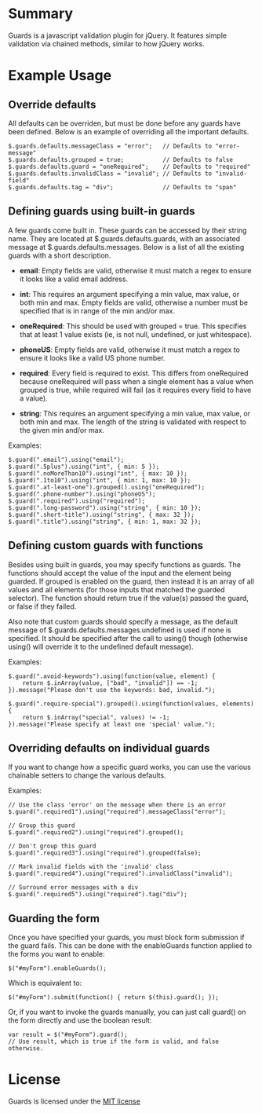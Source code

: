 # Summary

Guards is a javascript validation plugin for jQuery.  It features
simple validation via chained methods, similar to how jQuery works.

# Example Usage

## Override defaults

All defaults can be overriden, but must be done before any guards have
been defined.  Below is an example of overriding all the important
defaults.

    $.guards.defaults.messageClass = "error";   // Defaults to "error-message"
    $.guards.defaults.grouped = true;           // Defaults to false
    $.guards.defaults.guard = "oneRequired";    // Defaults to "required"
    $.guards.defaults.invalidClass = "invalid"; // Defaults to "invalid-field"
    $.guards.defaults.tag = "div";              // Defaults to "span"

## Defining guards using built-in guards

A few guards come built in.  These guards can be accessed by their
string name.  They are located at $.guards.defaults.guards, with an
associated message at $.guards.defaults.messages.  Below is a list of
all the existing guards with a short description.

* **email**: Empty fields are valid, otherwise it must match a regex
  to ensure it looks like a valid email address.

* **int**: This requires an argument specifying a min value, max
  value, or both min and max.  Empty fields are valid, otherwise a
  number must be specified that is in range of the min and/or max.

* **oneRequired**: This should be used with grouped = true.  This
  specifies that at least 1 value exists (ie, is not null, undefined,
  or just whitespace).

* **phoneUS**: Empty fields are valid, otherwise it must match a regex
  to ensure it looks like a valid US phone number.

* **required**: Every field is required to exist.  This differs from
  oneRequired because oneRequired will pass when a single element has
  a value when grouped is true, while required will fail (as it
  requires every field to have a value).

* **string**: This requires an argument specifying a min value, max
  value, or both min and max.  The length of the string is validated
  with respect to the given min and/or max.

Examples:

    $.guard(".email").using("email");
    $.guard(".5plus").using("int", { min: 5 });
    $.guard(".noMoreThan10").using("int", { max: 10 });
    $.guard(".1to10").using("int", { min: 1, max: 10 });
    $.guard(".at-least-one").grouped().using("oneRequired");
    $.guard(".phone-number").using("phoneUS");
    $.guard(".required").using("required");
    $.guard(".long-password").using("string", { min: 10 });
    $.guard(".short-title").using("string", { max: 32 });
    $.guard(".title").using("string", { min: 1, max: 32 });

## Defining custom guards with functions

Besides using built in guards, you may specify functions as guards.
The functions should accept the value of the input and the element
being guarded.  If grouped is enabled on the guard, then instead it is
an array of all values and all elements (for those inputs that matched
the guarded selector).  The function should return true if the
value(s) passed the guard, or false if they failed.

Also note that custom guards should specify a message, as the default
message of $.guards.defaults.messages.undefined is used if none is
specified.  It should be specified after the call to using() though
(otherwise using() will override it to the undefined default
message).

Examples:

    $.guard(".avoid-keywords").using(function(value, element) {
        return $.inArray(value, ["bad", "invalid"]) == -1;
    }).message("Please don't use the keywords: bad, invalid.");

    $.guard(".require-special").grouped().using(function(values, elements) {
        return $.inArray("special", values) != -1;
    }).message("Please specify at least one 'special' value.");

## Overriding defaults on individual guards

If you want to change how a specific guard works, you can use the
various chainable setters to change the various defaults.

Examples:

    // Use the class 'error' on the message when there is an error
    $.guard(".required1").using("required").messageClass("error");

    // Group this guard
    $.guard(".required2").using("required").grouped();

    // Don't group this guard
    $.guard(".required3").using("required").grouped(false);

    // Mark invalid fields with the 'invalid' class
    $.guard(".required4").using("required").invalidClass("invalid");

    // Surround error messages with a div
    $.guard(".required5").using("required").tag("div");

## Guarding the form

Once you have specified your guards, you must block form submission if
the guard fails.  This can be done with the enableGuards function
applied to the forms you want to enable:

    $("#myForm").enableGuards();

Which is equivalent to:

    $("#myForm").submit(function() { return $(this).guard(); });

Or, if you want to invoke the guards manually, you can just call
guard() on the form directly and use the boolean result:

    var result = $("#myForm").guard();
    // Use result, which is true if the form is valid, and false otherwise.

# License

Guards is licensed under the [MIT license](http://github.com/on-site/Guards-Javascript-Validation/blob/master/MIT-LICENSE.txt)
